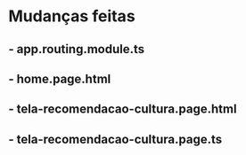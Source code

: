 # Mudanças feitas
## - app.routing.module.ts
## - home.page.html
## - tela-recomendacao-cultura.page.html
## - tela-recomendacao-cultura.page.ts
